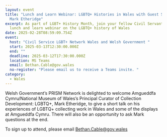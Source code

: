 ```yaml
---
layout: event
title: "Lunch and Learn Webinar: LGBTQ+ Histories in Wales with Guest Speaker
  Mark Etheridge"
excerpt: As part of LGBT+ History Month, join your fellow Civil Servants for a
  lunch and learn webinar on the LGBTQ+ history of Wales
date: 2025-02-28T08:59:09.754Z
event:
  host: "Civil Service LGBT+ Network Wales and Welsh Government "
  start: 2025-03-13T12:30:00.000Z
  end: ""
  deadline: 2025-03-12T17:30:00.000Z
  location: MS Teams
  email: Bethan.Cable@gov.wales
  no-register: "Please email us to receive a Teams invite. "
category:
  - Wales
---
```

Welsh Government’s PRISM Network is delighted to welcome Amgueddfa Cymru/National Museum of Wales’s Principal Curator of Collection Development: LGBTQ+, Mark Etheridge, to give a short talk on his experiences of LGBTQ+ collecting work in Wales and some of the displays at Amgueddfa Cymru. There will also be an opportunity to ask Mark questions at the end.

To sign up to attend, please email [Bethan.Cable@gov.wales](mailto:Bethan.Cable@gov.wales)